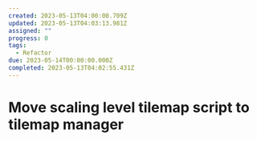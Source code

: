 ```yaml
---
created: 2023-05-13T04:00:00.709Z
updated: 2023-05-13T04:03:13.981Z
assigned: ""
progress: 0
tags:
  - Refactor
due: 2023-05-14T00:00:00.000Z
completed: 2023-05-13T04:02:55.431Z
---
```


# Move scaling level tilemap script to tilemap manager
